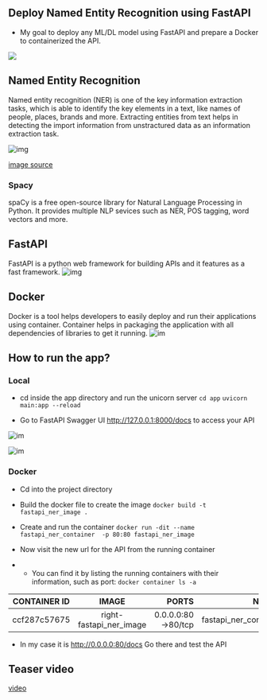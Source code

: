 ## Deploy Named Entity Recognition using FastAPI

* My goal to deploy any ML/DL model using FastAPI and prepare a Docker to containerized the API.

![](https://github.com/hana9090/FastAPI_NER/blob/main/resources/template.jpg?raw=true)

## Named Entity Recognition


Named entity recognition (NER) is one of the key information extraction tasks, which is able to identify the key elements in a text, like names of people, places, brands and more. Extracting entities from text helps in detecting the import information from unstractured data as an information extraction task.

![img](https://miro.medium.com/max/1000/1*0BuSAIQOLNQGVWJIxZhFuA.png)

 [image source](https://mc.ai/everything-you-need-to-know-about-named-entity-recognition/)




### Spacy
spaCy is a free open-source library for Natural Language Processing in Python. It provides multiple NLP sevices such as NER, POS tagging, word vectors and more. 

## FastAPI
FastAPI is a python web framework for building APIs and it features as a fast framework.
![img](https://fastapi.tiangolo.com/img/logo-margin/logo-teal.png)

## Docker
Docker is a tool helps developers to easily deploy and run their applications using container. Container helps in packaging the application with all dependencies of libraries to get it running. 
![im](https://www.docker.com/sites/default/files/d8/styles/role_icon/public/2019-07/Docker-Logo-White-RGB_Horizontal.png?itok=cFIHFZiP)


## How to run the app?

### Local
* cd inside the app directory and run the unicorn server
`cd app`
`uvicorn main:app --reload`

* Go to FastAPI Swagger UI http://127.0.0.1:8000/docs to access your API

![im](https://github.com/hana9090/FastAPI_NER/blob/main/resources/image1.png?raw=true)

![im](https://github.com/hana9090/FastAPI_NER/blob/main/resources/image2.png?raw=true)

### Docker

* Cd into the project directory
* Build the docker file to create the image
`docker build -t fastapi_ner_image .`
* Create and run the container
`docker run -dit --name fastapi_ner_container  -p 80:80 fastapi_ner_image`

* Now visit the new url for the API from the running container
* * You can find it by listing the running containers with their information, such as port:
`docker container ls -a `

| CONTAINER ID         | IMAGE           | PORTS  | NAMES  |
| -------------------- |:---------------:| ------:|--------------:|
| ccf287c57675    | right-fastapi_ner_image |0.0.0.0:80->80/tcp | fastapi_ner_container|

* In my case it is  http://0.0.0.0:80/docs Go there and test the API 


## Teaser video

[video](https://dms.licdn.com/playlist/C4D05AQG9jTvvDumKVg/mp4-720p-30fp-crf28/0?e=1602428400&v=beta&t=iLBzvbhCP67q9bLYY5T_MtCtkyijiyRoS84ZbLrJ-ws)

